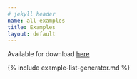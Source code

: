 ```yaml
---
# jekyll header
name: all-examples
title: Examples
layout: default
---
```


Available for download [here](downloads.html)

<!-- ================================================ -->
<!--  use this line to include an autogenerated list of all examples from the remove it if you would like to hand generate it -->

{% include example-list-generator.md %}
<!-- ================================================ -->
